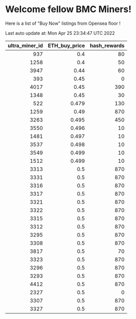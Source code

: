 # Welcome fellow BMC Miners!
Here is a list of "Buy Now" listings from Opensea floor !


Last auto update at: Mon Apr 25 23:34:47 UTC 2022


|   ultra_miner_id |   ETH_buy_price |   hash_rewards |
|-----------------:|----------------:|---------------:|
|              937 |           0.4   |             80 |
|             1258 |           0.4   |             50 |
|             3947 |           0.44  |             60 |
|              393 |           0.45  |              0 |
|             4017 |           0.45  |            390 |
|             1348 |           0.45  |             30 |
|              522 |           0.479 |            130 |
|             1259 |           0.49  |            870 |
|             3263 |           0.495 |            450 |
|             3550 |           0.496 |             10 |
|             1481 |           0.497 |             10 |
|             3537 |           0.498 |             10 |
|             3549 |           0.499 |             10 |
|             1512 |           0.499 |             10 |
|             3313 |           0.5   |            870 |
|             3331 |           0.5   |            870 |
|             3316 |           0.5   |            870 |
|             3317 |           0.5   |            870 |
|             3321 |           0.5   |            870 |
|             3322 |           0.5   |            870 |
|             3315 |           0.5   |            870 |
|             3312 |           0.5   |            870 |
|             3295 |           0.5   |            870 |
|             3308 |           0.5   |            870 |
|             3817 |           0.5   |             70 |
|             3323 |           0.5   |            870 |
|             3296 |           0.5   |            870 |
|             3293 |           0.5   |            870 |
|             4412 |           0.5   |            870 |
|             2327 |           0.5   |              0 |
|             3307 |           0.5   |            870 |
|             3327 |           0.5   |            870 |